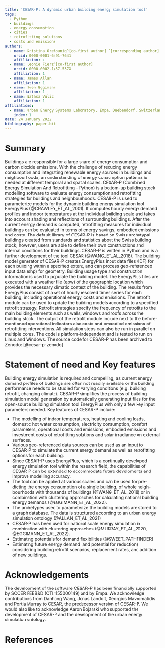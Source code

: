 ```yaml
---
title: 'CESAR-P: A dynamic urban building energy simulation tool'
tags:
  - Python
  - buildings
  - energy consumption
  - cities
  - retrofitting solutions
  - costs and emissions
authors:
  - name: Kristina Orehounig^[co-first author] ^[corresponding author] 
    orcid: 0000-0001-6491-7641
    affiliation: 1
  - name: Leonie Fierz^[co-first author]
    orcid: 0000-0002-1457-537X
    affiliation: 1
  - name: James Allan
    affiliation: 1
  - name: Sven Eggimann
    affiliation: 1 
  - name: Natasa Vulic
    affiliation: 1 
affiliations:
  - name: Urban Energy Systems Laboratory, Empa, Duebendorf, Switzerland
    index: 1
date: 24 January 2022
bibliography: paper.bib
---
```


# Summary 

Buildings are responsible for a large share of energy consumption and carbon 
dioxide emissions. With the challenge of reducing energy consumption and 
integrating renewable energy sources in buildings and neighbourhoods, an 
understanding of energy consumption patterns is needed at different temporal 
and spatial scales. CESAR-P (Combined Energy Simulation And Retrofitting - 
Python) is a bottom-up building stock modelling software to evaluate energy 
consumption and retrofitting strategies for buildings and neighbourhoods. 
CESAR-P is used to parameterize models for the dynamic building energy 
simulation tool EnergyPlus (@CRAWLEY_ET_AL_2001). It computes hourly energy 
demand profiles and indoor temperatures at the individual building scale and 
takes into account shading and reflections of surrounding buildings. After the 
current energy demand is computed, retrofitting measures for individual 
buildings can be evaluated in terms of energy savings, embodied emissions and 
costs. The default library of CESAR-P is based on Swiss archetypal buildings 
created from standards and statistics about the Swiss building stock; however, 
users are able to define their own constructions and internal conditions for 
their buildings. CESAR-P is written in Python and is a further development of 
the tool CESAR (@WANG_ET_AL_2018). The building model generator of CESAR-P 
creates EnergyPlus input data files (IDF) for each building within a specified 
extent, and can process geo-referenced input data (shp) for geometry. Building 
usage type and construction information is used to populate the building model. 
The EnergyPlus files are executed with a weather file (epw) of the geographic 
location which provides the necessary climatic context of the building. The 
results from EnergyPlus consist of a set of hourly resolved times series for 
each building, including operational energy, costs and emissions. The retrofit 
module can be used to update the building models according to a specified 
retrofit strategy. Retrofit strategies specify the frequency of retrofits to 
the main building elements such as walls, windows and roofs across the building 
stock. The output of the retrofit module include next to the before-mentioned 
operational indicators also costs and embodied emissions of retrofitting 
interventions. All simulation steps can also be run in parallel on multiple 
cores. The code is platform-independent and is tested to run on Linux and 
Windows. The source code for CESAR-P has been archived to Zenodo: 
[@cesar-p-zenodo] 

# Statement of need and Key features 

Building energy simulation is required and compelling, as current energy demand 
profiles of buildings are often not readily available or the building 
performance needs to be studied for varying conditions (e.g. building retrofit, 
changing climate). CESAR-P simplifies the process of building simulation model 
generation by automatically generating input files for the open-source building 
simulation tool EnergyPlus with only a few key input parameters needed. Key 
features of CESAR-P include: 

- The modelling of indoor temperatures, heating and cooling loads, domestic hot 
  water consumption, electricity consumption, comfort parameters, operational 
  costs and emissions, embodied emissions and investment costs of retrofitting 
  solutions and solar irradiance on external surfaces.
- Various geo-referenced data sources can be used as an input to CESAR-P 
  to simulate the current energy demand as well as retrofitting options for 
  each building.
- Since CESAR-P uses EnergyPlus, which is a continually developed energy 
  simulation tool within the research field, the capabilities of CESAR-P can 
  be extended to accommodate future develoments and improve modelling accuracy.
- The tool can be applied at various scales and can be used for pre-dicting the
  energy consumption of a single building, of whole neigh-bourhoods with thousands 
  of buildings (@WANG_ET_AL_2018) or in combination with clustering approaches 
  for calculating national building energy demands (@EGGIMANN_ET_AL_2022). 
- The archetypes used to parameterize the building models are stored to a 
  graph database. The data is structured according to an urban energy 
  simulation ontology (@ALLAN_ET_AL_2021) 
- CESAR-P has been used for national scale energy simulation in combination with 
  clustering approaches (@MURRAY_ET_AL_2020, @EGGIMANN_ET_AL_2022).
- Estimating potentials for demand flexibilities (@SWEET_PATHFINDER)
- Estimating future energy demand (and potential for reduction) considering 
  building retrofit scenarios, replacement rates, and addition of new buildings. 

# Acknowledgements 

The development of the software CESAR-P has been financially supported by SCCER 
FEEB&D (CTI.1155000149) and by Empa. We acknowledge contributions from Danhong 
Wang, Jonas Landolt, Georgios Mavromatidis and Portia Murray to CESAR, the 
predecessor version of CESAR-P. We would also like to acknowledge Aaron Bojarski 
who supported the development of CESAR-P and the development of the urban energy 
simulation ontology. 

# References 

